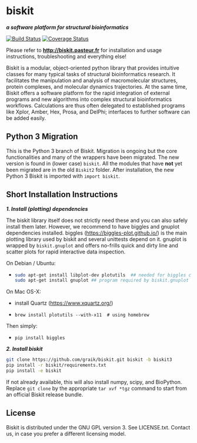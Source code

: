 biskit
==========
___a software platform for structural bioinformatics___

[![Build Status](https://travis-ci.org/graik/biskit.svg?branch=biskit3)](https://travis-ci.org/graik/biskit)
[![Coverage Status](https://coveralls.io/repos/github/graik/biskit/badge.svg?branch=biskit3&service=github)](https://coveralls.io/github/graik/biskit?branch=biskit3)

Please refer to 
            **http://biskit.pasteur.fr**
for installation and usage instructions, troubleshooting and
everything else!

Biskit is a modular, object-oriented python library that provides
intuitive classes for many typical tasks of structural bioinformatics
research. It facilitates the manipulation and analysis of
macromolecular structures, protein complexes, and molecular dynamics
trajectories. At the same time, Biskit offers a software platform for
the rapid integration of external programs and new algorithms into
complex structural bioinformatics workflows. Calculations are thus
often delegated to established programs like Xplor, Amber, Hex, Prosa,
and DelPhi; interfaces to further software can be added
easily. 

Python 3 Migration
-------------------

This is the Python 3 branch of Biskit. Migration is ongoing but the core functionalities and many of the wrappers have been migrated. The new version is found in (lower case) ```biskit```. All the modules that have **not** yet been migrated are in the old ```Biskit2``` folder. After installation, the new Python 3 Biskit is imported with ```import biskit```.

Short Installation Instructions
--------------------------------

___1. Install (plotting) dependencies___

The biskit library itself does not strictly need these and you can also safely install them later. However, we recommend to have biggles and gnuplot dependencies installed. biggles (https://biggles-plot.github.io/)  is the main plotting library used by biskit and several unittests depend on it. gnuplot is wrapped by `biskit.gnuplot` and offers no-frills quick and dirty line and scatter plots for rapid interactive data inspection. 

On Debian / Ubuntu:

  *  ```sh
     sudo apt-get install libplot-dev plotutils  ## needed for biggles compilation
     sudo apt-get install gnuplot ## program required by biskit.gnuplot
     ```

On Mac OS-X:

  * install Quartz (https://www.xquartz.org/)
    
  * ```brew install plotutils --with-x11  # using homebrew```

Then simply:

  * ```pip install biggles```

___2. Install biskit___

```sh
git clone https://github.com/graik/biskit.git biskit -b biskit3
pip install -r biskit/requirements.txt
pip install -e biskit
```
If not already available, this will also install numpy, scipy, and BioPython. Replace `git clone` by the appropriate `tar xvf *tgz` command to start from an official Biskit release bundle.

License
-------

Biskit is distributed under the GNU GPL version 3. See LICENSE.txt. Contact us, in case you prefer a different licensing model.
